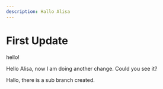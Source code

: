 ```yaml
---
description: Hallo Alisa
---
```


# First Update

hello!

Hello Alisa, now I am doing another change. Could you see it?

Hallo, there is a sub branch created.
